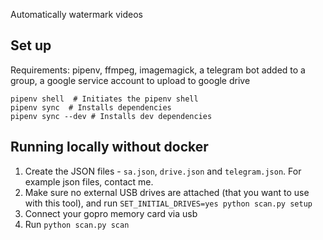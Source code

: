 Automatically watermark videos

## Set up
Requirements: pipenv, ffmpeg, imagemagick, a telegram bot added to a group, a
google service account to upload to google drive

```
pipenv shell  # Initiates the pipenv shell
pipenv sync  # Installs dependencies
pipenv sync --dev # Installs dev dependencies
```

## Running locally without docker

1. Create the JSON files - `sa.json`, `drive.json` and `telegram.json`. For
   example json files, contact me.
2. Make sure no external USB drives are attached (that you want to use with
   this tool), and run `SET_INITIAL_DRIVES=yes python scan.py setup`
3. Connect your gopro memory card via usb
4. Run `python scan.py scan`
